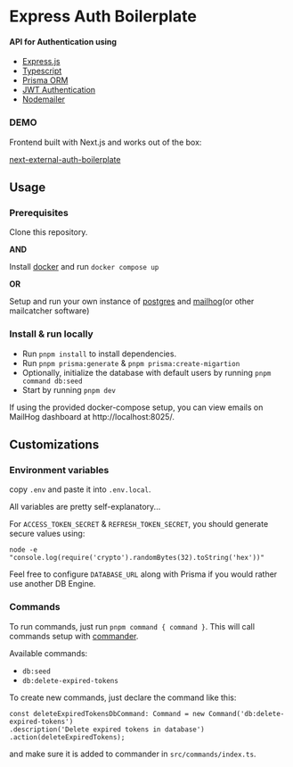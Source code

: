 # Express Auth Boilerplate

#### API for Authentication using

- [Express.js](https://github.com/expressjs/express)
- [Typescript](https://github.com/microsoft/TypeScript)
- [Prisma ORM](https://github.com/prisma/prisma)
- [JWT Authentication](https://github.com/auth0/node-jsonwebtoken)
- [Nodemailer]()

### DEMO

Frontend built with Next.js and works out of the box:

[next-external-auth-boilerplate](https://github.com/jonathan-franzen/next-external-auth-boilerplate)

## Usage

### Prerequisites

Clone this repository.

**AND**

Install [docker](https://www.docker.com/) and run `docker compose up`

**OR**

Setup and run your own instance of [postgres](https://www.postgresql.org/) and [mailhog](https://github.com/mailhog/MailHog)(or other mailcatcher software)

### Install & run locally

- Run `pnpm install` to install dependencies.
- Run `pnpm prisma:generate` & `pnpm prisma:create-migartion`
- Optionally, initialize the database with default users by running `pnpm command db:seed`
- Start by running `pnpm dev`

If using the provided docker-compose setup, you can view emails on MailHog dashboard at http://localhost:8025/.

## Customizations

### Environment variables

copy `.env` and paste it into `.env.local`.

All variables are pretty self-explanatory...

For `ACCESS_TOKEN_SECRET` & `REFRESH_TOKEN_SECRET`, you should generate secure values using:

```
node -e "console.log(require('crypto').randomBytes(32).toString('hex'))"
```

Feel free to configure `DATABASE_URL` along with Prisma if you would rather use another DB Engine.

### Commands

To run commands, just run `pnpm command { command }`. This will call commands setup with [commander](https://github.com/tj/commander.js).

Available commands:

- `db:seed`
- `db:delete-expired-tokens`

To create new commands, just declare the command like this:

```
const deleteExpiredTokensDbCommand: Command = new Command('db:delete-expired-tokens')
.description('Delete expired tokens in database')
.action(deleteExpiredTokens);
```

and make sure it is added to commander in `src/commands/index.ts`.

